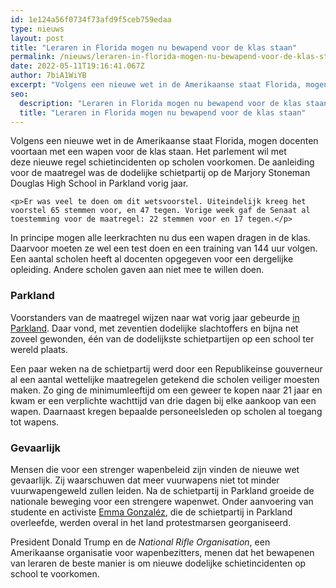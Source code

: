 ```yaml
---
id: 1e124a56f0734f73afd9f5ceb759edaa
type: nieuws
layout: post
title: "Leraren in Florida mogen nu bewapend voor de klas staan"
permalink: /nieuws/leraren-in-florida-mogen-nu-bewapend-voor-de-klas-staan/
date: 2022-05-11T19:16:41.067Z
author: 7biA1WiYB
excerpt: "Volgens een nieuwe wet in de Amerikaanse staat Florida, mogen docenten voortaan met een wapen voor de klas staan. Het parlement wil met deze nieuwe regel schietincidenten op scholen voorkomen. De aanleiding voor de maatregel was de dodelijke schietpartij op de Marjory Stoneman Douglas High School in Parkland vorig jaar.  "
seo:
  description: "Leraren in Florida mogen nu bewapend voor de klas staan"
  title: "Leraren in Florida mogen nu bewapend voor de klas staan"
---
```

Volgens een nieuwe wet in de Amerikaanse staat Florida, mogen docenten voortaan met een wapen voor de klas staan. Het parlement wil met deze nieuwe regel schietincidenten op scholen voorkomen. De aanleiding voor de maatregel was de dodelijke schietpartij op de Marjory Stoneman Douglas High School in Parkland vorig jaar.  

    <p>Er was veel te doen om dit wetsvoorstel. Uiteindelijk kreeg het voorstel 65 stemmen voor, en 47 tegen. Vorige week gaf de Senaat al toestemming voor de maatregel: 22 stemmen voor en 17 tegen.</p>
<p>In principe mogen alle leerkrachten nu dus een wapen dragen in de klas. Daarvoor moeten ze wel een test doen en een training van 144 uur volgen. Een aantal scholen heeft al docenten opgegeven voor een dergelijke opleiding. Andere scholen gaven aan niet mee te willen doen.</p>
<h3>Parkland</h3>
<p>Voorstanders van de maatregel wijzen naar wat vorig jaar gebeurde <a href="https://7dagen.netlify.app/nieuws/overlevende-scholier-ooggetuige-acteur" target="_blank">in Parkland</a>. Daar vond, met zeventien dodelijke slachtoffers en bijna net zoveel gewonden, één van de dodelijkste schietpartijen op een school ter wereld plaats.</p>
<p>Een paar weken na de schietpartij werd door een Republikeinse gouverneur al een aantal wettelijke maatregelen getekend die scholen veiliger moesten maken. Zo ging de minimumleeftijd om een geweer te kopen naar 21 jaar en kwam er een verplichte wachttijd van drie dagen bij elke aankoop van een wapen. Daarnaast kregen bepaalde personeelsleden op scholen al toegang tot wapens.</p>
<h3>Gevaarlijk</h3>
<p>Mensen die voor een strenger wapenbeleid zijn vinden de nieuwe wet gevaarlijk. Zij waarschuwen dat meer vuurwapens niet tot minder vuurwapengeweld zullen leiden. Na de schietpartij in Parkland groeide de nationale beweging voor een strengere wapenwet. Onder aanvoering van studente en activiste <a href="https://7dagen.netlify.app/nieuws/march-our-lives-wint-kindervredesprijs" target="_blank">Emma Gonzaléz</a>, die de schietpartij in Parkland overleefde, werden overal in het land protestmarsen georganiseerd.</p>
<p>President Donald Trump en de <em>National Rifle Organisation</em>, een Amerikaanse organisatie voor wapenbezitters, menen dat het bewapenen van leraren de beste manier is om nieuwe dodelijke schietincidenten op school te voorkomen.</p>  
